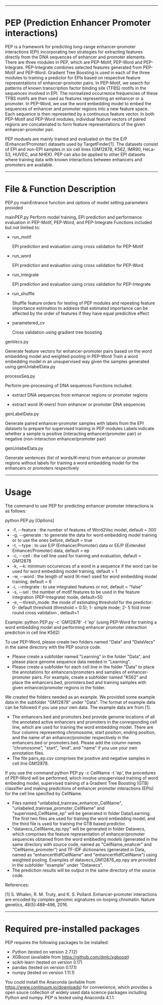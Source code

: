 **********************************************************************************
# PEP (Prediction Enhancer Promoter interactions)

PEP is a framework for predicting long-range enhancer-promoter interactions (EPI) incorporating two strategies for extracting features directly from the DNA sequences of enhancer and promoter elements. There are three modules in PEP, which are PEP-Motif, PEP-Word and PEP-Integrate. PEP-Integrate combines selected features generated from PEP-Motif and PEP-Word. Gradient Tree Boosting is used in each of the three modules to training a predictor for EPIs based on respective feature representations of enhancer-promoter pairs. In PEP-Motif, we search for patterns of known transcription factor binding site (TFBS) motifs in the sequences involved in EPI. The normalized occurrence frequencies of these TFBS motifs are then used as features representing an enhancer or a promoter. In PEP-Word, we use the word embedding model to embed the sequences of enhancer and promoter regions into a new feature space. Each sequence is then represented by a continuous feature vector. In both PEP-Motif and PEP-Word modules, individual feature vectors of paired regions are concatenated to form feature representations of the given enhancer-promoter pair.  

PEP moduels are mainly trained and evaluated on the the E/P (Enhancer/Promoter) datasets used by TargetFinder[1]. The datasets consist of EPI and non-EPI samples in six cell lines (GM12878, K562, IMR90, HeLa-S3, HUVEC, and NHEK). PEP can also be applied to other EPI datasets where training data with known interactions between enhancers and promoters are available. 

***********************************************************************************
# File & Function Description  
PEP.py 
mainEntrance function and options of model setting parameters provided  

mainPEP.py 
Perform model training, EPI prediction and performance evaluation in PEP-Motif, PEP-Word, and PEP-Integrate
Functions included but not limited to:
- run_motif

  EPI prediction and evaluation using cross validation for PEP-Motif
  
- run_word

  EPI prediction and evaluation using cross validation for PEP-Word
  
- run_integrate

  EPI prediction and evaluation using cross validation for PEP-Integrate
  
- run_shuffle

  Shuffle feature orders for testing of PEP modules and repeating feature importance estimation to address that estimated importance can be affected by the order of features if they have equal predicitive effect
  
- parametered_cv

  Cross validation using gradient tree boosting

genVecs.py 

Generate feature vectors for enhancer-promoter pairs based on the word embedding model and weighted pooling in PEP-Word
Train a word embedding model in an unsupervised way given the samples generated using genUnlabelData.py

processSeq.py

Perform pre-processing of DNA sequences
Functions included:

- extract DNA sequences from enhancer regions or promoter regions

- extract word (K-mers) from enhancer or promoter DNA sequences

genLabelData.py

Generate paired enhancer-promoter samples with labels from the EPI datasets to prepare for supervised training in PEP modules
Labels indicate whether a sample is positive (interacting enhancer/promoter pair) or negative (non-interaction enhancer/promoter pair)

genUnlabelData.py

Generate sentences (list of words/K-mers) from enhancer or promoter regions without labels for training a word embedding model for the enhancers or promoters respectively

************************************************************************************
# Usage
The command to use PEP for predicting enhancer promoter interactions is as follows:

python PEP.py [Options] 

- -f, --feature : the number of features of Word2Vec model, default = 300
- -g, --generate : to generate the data for word embedding model training or to use the ones before, default = true
- -t, --type : to use E/P (Enhancer/Promoter) data or EE/P (Extended Enhancer/Promoter) data, default = ep
- -c, --cell : the cell line used for training and evaluation, default = GM12878
- -k, --k: minimum occurences of a word in a sequence if the word can be used for word embedding model training, default = 1
- -w, --word : the length of word (K-mer) used for word embedding model training, default = 6
- -i, --integrate : to use integrated features or not, default = "false"
- -s, --sel : the number of motif features to be used in the feature integration (PEP-Integrate) mode, default=50
- -e, --thresh_mode: the mode of estimating threshold for the predictor: 0- default threshold (threshold = 0.5); 1- simple mode; 2- 5 fold inner round cross validation , default=1

Example: python PEP.py -c 'GM12878' -t 'ep' (using PEP-Word for training a word embedding model and performing enhancer promoter interaction prediction in cell line K562)

To use PEP-Word, please create two folders named "Data" and "DataVecs" in the same directory with the PEP source code.  
- Please create a subfolder named "Learning" in the folder "Data", and please place genome sequence data needed in "Learning". 
- Please create a subfolder for each cell line in the folder "Data" to place the annotations for enhancers/promoters and samples of enhancer-promoter pairs. For example, create a subfolder named "K562" and place the enhancers.bed, promoters.bed and training samples with given enhancer/promoter regions in the folder. 

We created the folders needed as an example. We provided some example data in the subfolder "GM12878" under "Data". The format of example data can be followed if you use your own data. The example data are from [1].
- The enhancers.bed and promoters.bed provide genome locations of all the annotated active enhancers and promoters in the corresponding cell line, which are used for training the word embedding model. There are four columns representing chromosome, start position, ending position, and the name of an enhancer/promoter respectively in the enhancers.bed or promoters.bed. Please add the column names "chromosome", "start", "end", and "name" if you use your own annotation files. 
- The file pairs_ep.csv comprises the positive and negative samples in cell line GM12878. 

If you use the command python PEP.py -c CellName -t 'ep', the procedures of PEP-Word will be performed, which involve unsupervised training of word embeding model, supervised training of a Gradient Tree Boosting (GTB) classifier and making predicitons of enhancer promoter interactions (EPIs) for the cell line specified by CellName. 
- Files named "unlabeled_trainraw_enhancer_CellName", "unlabeled_trainraw_promoter_CellName" and "supervised_CellName_ep" will be generated in folder Data/Learning. The first two files are used for training the word embedding model, and the third file is used for training the GTB based predictor. 
- "datavecs_CellName_ep.npy" will be generated in folder Datavecs, which comprises the feature representation of enhancer/promoter sequences obtained from the word embbeding models (generated in the same directory with source code, named as "CellName_enahcer" and "CellName_promoter") and TF-IDF dictionaries (generated in Data, named as "enhancertfidfCellName" and "enhancertfidfCellName") using weighted pooling. Examples of datavecs_GM12878_ep.npy are provided in the subfolder "example" under "Datavecs".
- The prediction results will be output in the same directory of the source code.

References:

[1] S. Whalen, R. M. Truty, and K. S. Pollard. Enhancer-promoter interactions are encoded by complex genomic signatures on looping chromatin. Nature genetics, 48(5):488–496, 2016.

************************************************************************************
# Required pre-installed packages
PEP requires the following packages to be installed:
- Python (tested on version 2.7.12)
- XGBoost (available from https://github.com/dmlc/xgboost)
- scikit-learn (tested on version 0.17)
- pandas (tested on version 0.17.1)
- numpy (tested on version 1.11.1)

You could install the Anaconda (avilable from https://www.continuum.io/downloads) for convenience, which provides a open souce collection of widely used data science packages including Python and numpy. PEP is tested using Anaconda 4.1.1.

